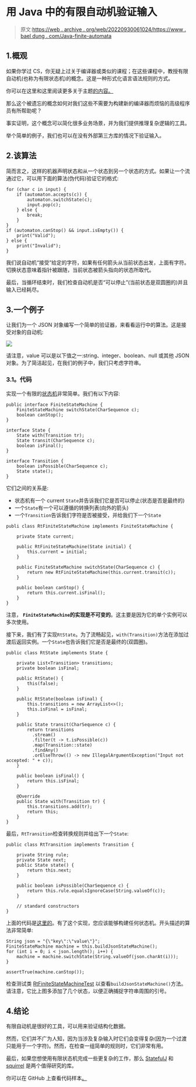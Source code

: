 # 用 Java 中的有限自动机验证输入

> 原文:[https://web . archive . org/web/20220930061024/https://www . bael dung . com/Java-finite-automata](https://web.archive.org/web/20220930061024/https://www.baeldung.com/java-finite-automata)

## 1.概观

如果你学过 CS，你无疑上过关于编译器或类似的课程；在这些课程中，教授有限自动机(也称为有限状态机)的概念。这是一种形式化语言语法规则的方式。

你可以在这里和这里阅读更多关于主题[的内容。](https://web.archive.org/web/20220525005723/https://www.cs.rochester.edu/u/nelson/courses/csc_173/fa/fa.html)

那么这个被遗忘的概念如何对我们这些不需要为构建新的编译器而烦恼的高级程序员有所帮助呢？

事实证明，这个概念可以简化很多业务场景，并为我们提供推理复杂逻辑的工具。

举个简单的例子，我们也可以在没有外部第三方库的情况下验证输入。

## 2.该算法

简而言之，这样的机器声明状态和从一个状态到另一个状态的方式。如果让一个流通过它，可以用下面的算法(伪代码)验证它的格式:

```
for (char c in input) {
    if (automaton.accepts(c)) {
        automaton.switchState(c);
        input.pop(c);
    } else {
        break;
    }
}
if (automaton.canStop() && input.isEmpty()) {
    print("Valid");
} else {
    print("Invalid");
}
```

我们说自动机“接受”给定的字符，如果有任何箭头从当前状态出发，上面有字符。切换状态意味着指针被跟随，当前状态被箭头指向的状态所取代。

最后，当循环结束时，我们检查自动机是否“可以停止”(当前状态是双圆圈的)并且输入已经耗尽。

## 3.一个例子

让我们为一个 JSON 对象编写一个简单的验证器，来看看运行中的算法。这是接受对象的自动机:

[![](../Images/87043bceedd3e80a17a69d9c890040e4.png)](/web/20220525005723/https://www.baeldung.com/wp-content/uploads/2017/03/json_dfa-2.png)

请注意，value 可以是以下值之一:string、integer、boolean、null 或其他 JSON 对象。为了简洁起见，在我们的例子中，我们只考虑字符串。

### **3.1。代码**

实现一个有限的[状态机](/web/20220525005723/https://www.baeldung.com/cs/state-machines)非常简单。我们有以下内容:

```
public interface FiniteStateMachine {
    FiniteStateMachine switchState(CharSequence c);
    boolean canStop();
}

interface State {
    State with(Transition tr);
    State transit(CharSequence c);
    boolean isFinal();
}

interface Transition {
    boolean isPossible(CharSequence c);
    State state();
} 
```

它们之间的关系是:

*   状态机有一个 current `State`并告诉我们它是否可以停止(状态是否是最终的)
*   一个`State`有一个可以遵循的转换列表(向外的箭头)
*   一个`Transition`告诉我们字符是否被接受，并给我们下一个`State`

```
publi class RtFiniteStateMachine implements FiniteStateMachine {

    private State current;

    public RtFiniteStateMachine(State initial) {
        this.current = initial;
    }

    public FiniteStateMachine switchState(CharSequence c) {
        return new RtFiniteStateMachine(this.current.transit(c));
    }

    public boolean canStop() {
        return this.current.isFinal();
    }
}
```

注意， **`FiniteStateMachine`的实现是不可变的**。这主要是因为它的单个实例可以多次使用。

接下来，我们有了实现`RtState`。为了流畅起见，`with(Transition)`方法在添加过渡后返回实例。一个`State`也告诉我们它是否是最终的(双圆圈)。

```
public class RtState implements State {

    private List<Transition> transitions;
    private boolean isFinal;

    public RtState() {
        this(false);
    }

    public RtState(boolean isFinal) {
        this.transitions = new ArrayList<>();
        this.isFinal = isFinal;
    }

    public State transit(CharSequence c) {
        return transitions
          .stream()
          .filter(t -> t.isPossible(c))
          .map(Transition::state)
          .findAny()
          .orElseThrow(() -> new IllegalArgumentException("Input not accepted: " + c));
    }

    public boolean isFinal() {
        return this.isFinal;
    }

    @Override
    public State with(Transition tr) {
        this.transitions.add(tr);
        return this;
    }
}
```

最后，`RtTransition`检查转换规则并给出下一个`State`:

```
public class RtTransition implements Transition {

    private String rule;
    private State next;
    public State state() {
        return this.next;
    }

    public boolean isPossible(CharSequence c) {
        return this.rule.equalsIgnoreCase(String.valueOf(c));
    }

    // standard constructors
}
```

上面的代码是[这里的](https://web.archive.org/web/20220525005723/https://github.com/eugenp/tutorials/tree/master/algorithms-miscellaneous-1/src/main/java/com/baeldung/algorithms/automata)。有了这个实现，您应该能够构建任何状态机。开头描述的算法非常简单:

```
String json = "{\"key\":\"value\"}";
FiniteStateMachine machine = this.buildJsonStateMachine();
for (int i = 0; i < json.length(); i++) {
    machine = machine.switchState(String.valueOf(json.charAt(i)));
}

assertTrue(machine.canStop());
```

检查测试类 [RtFiniteStateMachineTest](https://web.archive.org/web/20220525005723/https://github.com/eugenp/tutorials/blob/ef7400484c2409ae25a82874e16a1b8d53ba2b32/algorithms/src/test/java/algorithms/RtFiniteStateMachineLongRunningUnitTest.java) 以查看`buildJsonStateMachine()`方法。请注意，它比上图多添加了几个状态，以便正确捕捉字符串周围的引号。

## 4.结论

有限自动机是很好的工具，可以用来验证结构化数据。

然而，它们并不广为人知，因为当涉及复杂输入时它们会变得复杂(因为一个过渡只能用于一个字符)。然而，在检查一组简单的规则时，它们非常有用。

最后，如果您想使用有限状态机完成一些更复杂的工作，那么 [StatefulJ](https://web.archive.org/web/20220525005723/https://github.com/statefulj/statefulj) 和 [squirrel](https://web.archive.org/web/20220525005723/https://github.com/hekailiang/squirrel) 是两个值得研究的库。

你可以在 GitHub 上查看代码样本[。](https://web.archive.org/web/20220525005723/https://github.com/eugenp/tutorials/tree/master/algorithms-modules/algorithms-miscellaneous-1)